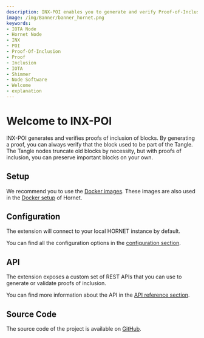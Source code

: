 ```yaml
---
description: INX-POI enables you to generate and verify Proof-of-Inclusion of blocks in the Tangle.
image: /img/Banner/banner_hornet.png
keywords:
- IOTA Node
- Hornet Node
- INX
- POI
- Proof-Of-Inclusion
- Proof
- Inclusion
- IOTA
- Shimmer
- Node Software
- Welcome
- explanation
---
```


# Welcome to INX-POI

INX-POI generates and verifies proofs of inclusion of blocks. By generating a proof, you can always verify that the block used to be part of the Tangle. The Tangle nodes truncate old blocks by necessity, but with proofs of inclusion, you can preserve important blocks on your own.

## Setup

We recommend you to use the [Docker images](https://hub.docker.com/r/iotaledger/inx-poi).
These images are also used in the [Docker setup](http://wiki.iota.org/hornet/develop/how_tos/using_docker) of Hornet.

## Configuration

The extension will connect to your local HORNET instance by default.

You can find all the configuration options in the [configuration section](reference/configuration.md).

## API

The extension exposes a custom set of REST APIs that you can use to generate or validate proofs of inclusion.

You can find more information about the API in the [API reference section](reference/api_reference.md).

## Source Code

The source code of the project is available on [GitHub](https://github.com/iotaledger/inx-poi).